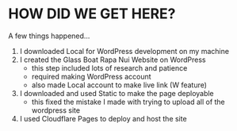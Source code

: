 # HOW DID WE GET HERE?

A few things happened...  
1. I downloaded Local for WordPress development on my machine
2. I created the Glass Boat Rapa Nui Website on WordPress
   - this step included lots of research and patience
   - required making WordPress account
   - also made Local account to make live link (W feature)
3. I downloaded and used Static to make the page deployable
   - this fixed the mistake I made with trying to upload all of the wordpress site
4. I used Cloudflare Pages to deploy and host the site